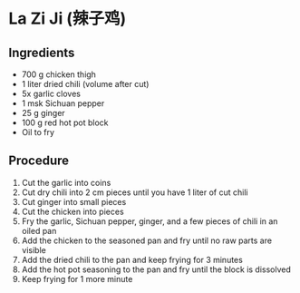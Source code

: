 # La Zi Ji (辣子鸡)
## Ingredients
- 700 g chicken thigh
- 1 liter dried chili (volume after cut)
- 5x garlic cloves
- 1 msk Sichuan pepper
- 25 g ginger
- 100 g red hot pot block
- Oil to fry
## Procedure
1. Cut the garlic into coins
2. Cut dry chili into 2 cm pieces until you have 1 liter of cut chili
3. Cut ginger into small pieces
4. Cut the chicken into pieces
5. Fry the garlic, Sichuan pepper, ginger, and a few pieces of chili in an oiled pan
6. Add the chicken to the seasoned pan and fry until no raw parts are visible
7. Add the dried chili to the pan and keep frying for 3 minutes
8. Add the hot pot seasoning to the pan and fry until the block is dissolved
9. Keep frying for 1 more minute
